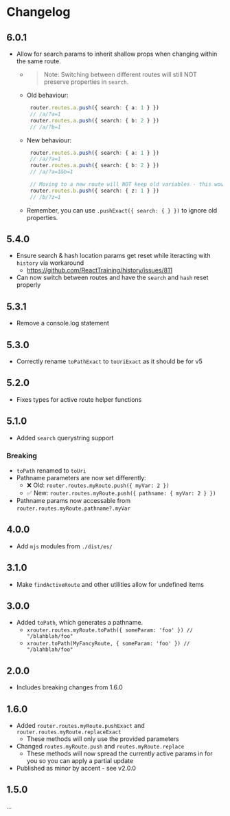 # Changelog

## 6.0.1

- Allow for search params to inherit shallow props when changing within the same route.
  - > Note: Switching between different routes will still NOT preserve properties in `search`.
  - Old behaviour:
     ```ts
      router.routes.a.push({ search: { a: 1 } })
      // /a/?a=1
      router.routes.a.push({ search: { b: 2 } })
      // /a/?b=1
     ```
  - New behaviour:
     ```ts
      router.routes.a.push({ search: { a: 1 } })
      // /a/?a=1
      router.routes.a.push({ search: { b: 2 } })
      // /a/?a=1&b=1

      // Moving to a new route will NOT keep old variables - this would be too confusing to keep track of
      router.routes.b.push({ search: { z: 1 } })
      // /b/?z=1
     ```
  - Remember, you can use `.pushExact({ search: { } })` to ignore old properties.

## 5.4.0

- Ensure search & hash location params get reset while iteracting with `history` via workaround
  - https://github.com/ReactTraining/history/issues/811
- Can now switch between routes and have the `search` and `hash` reset properly

## 5.3.1

- Remove a console.log statement
  
## 5.3.0

- Correctly rename `toPathExact` to `toUriExact` as it should be for v5
  
## 5.2.0

- Fixes types for active route helper functions

## 5.1.0

- Added `search` querystring support

### Breaking
- `toPath` renamed to `toUri`
- Pathname parameters are now set differently:
  - ❌ Old: `router.routes.myRoute.push({ myVar: 2 })`
  - ✅ New: `router.routes.myRoute.push({ pathname: { myVar: 2 } })`
- Pathname params now accessable from `router.routes.myRoute.pathname?.myVar`

## 4.0.0

- Add `mjs` modules from `./dist/es/`
  
## 3.1.0

- Make `findActiveRoute` and other utilities allow for undefined items
  
## 3.0.0

- Added `toPath`, which generates a pathname.
  - `xrouter.routes.myRoute.toPath({ someParam: 'foo' }) // "/blahblah/foo"`
  - `xrouter.toPath(MyFancyRoute, { someParam: 'foo' }) // "/blahblah/foo"`

## 2.0.0

- Includes breaking changes from 1.6.0 

## 1.6.0

- Added `router.routes.myRoute.pushExact` and `router.routes.myRoute.replaceExact`
  - These methods will only use the provided parameters
- Changed `routes.myRoute.push` and `routes.myRoute.replace`
  - These methods will now spread the currently active params in for you so you can apply a partial update
- Published as minor by accent - see v2.0.0

## 1.5.0

...